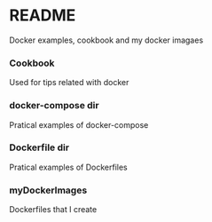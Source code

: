 # README #

Docker examples, cookbook and my docker imagaes

### Cookbook ####

Used for tips related with docker

### docker-compose dir ###

Pratical examples of docker-compose

### Dockerfile dir ###

Pratical examples of Dockerfiles

### myDockerImages ###

Dockerfiles that I create